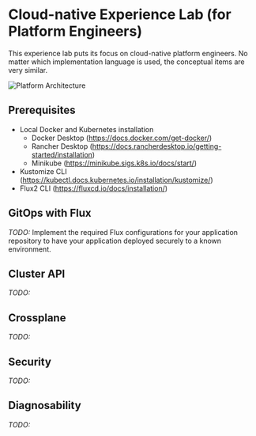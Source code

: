 # Cloud-native Experience Lab (for Platform Engineers)

This experience lab puts its focus on cloud-native platform engineers. No matter which implementation language is used, the conceptual items are very similar.

![Platform Architecture](architecture.png)

## Prerequisites

- Local Docker and Kubernetes installation
    - Docker Desktop (https://docs.docker.com/get-docker/)
    - Rancher Desktop (https://docs.rancherdesktop.io/getting-started/installation)
    - Minikube (https://minikube.sigs.k8s.io/docs/start/)
- Kustomize CLI (https://kubectl.docs.kubernetes.io/installation/kustomize/)
- Flux2 CLI (https://fluxcd.io/docs/installation/)

## GitOps with Flux

_TODO:_ Implement the required Flux configurations for your application repository to have your application deployed securely to a known environment.

## Cluster API
_TODO:_

## Crossplane
_TODO:_

## Security
_TODO:_

## Diagnosability
_TODO:_